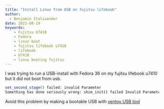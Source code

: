```yaml
---
title: "Install Linux from USB on fujitsu lifebook"
author:
  - Benjamin Italiaander
date: 2022-08-19
keywords:
    - Fujitsu U7410
    - Fedora
    - linux boot 
    - fujitsu lifebook u7410
    - lifebook
    - U7410
    - linux booting fujitsu
---
```



I was trying to run a USB-install with Fedora 36 on my fujitsu lifebook u7410 but it did not boot from usb.

```bash
set_second_stage() failed: invalid Parameter
Something has done seriously wrong: shim_init() failed Invalid Parameter
```


Avoid this problem by making a bootable USB with [ventoy USB tool](https://www.ventoy.net/en/index.html)


